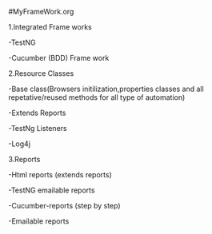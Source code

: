 #MyFrameWork.org



1.Integrated Frame works

-TestNG

-Cucumber (BDD) Frame work

2.Resource Classes

-Base class(Browsers initilization,properties classes and all repetative/reused methods for all type of automation)

-Extends Reports 

-TestNg Listeners

-Log4j


3.Reports

-Html reports (extends reports)

-TestNG emailable reports

-Cucumber-reports (step by step)

-Emailable reports

